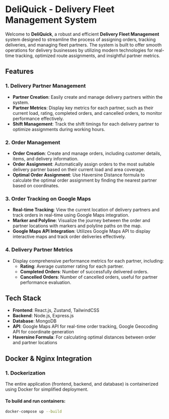 # DeliQuick - Delivery Fleet Management System

Welcome to **DeliQuick**, a robust and efficient **Delivery Fleet Management** system designed to streamline the process of assigning orders, tracking deliveries, and managing fleet partners. The system is built to offer smooth operations for delivery businesses by utilizing modern technologies for real-time tracking, optimized route assignments, and insightful partner metrics.

## Features

### 1. **Delivery Partner Management**
- **Partner Creation**: Easily create and manage delivery partners within the system.
- **Partner Metrics**: Display key metrics for each partner, such as their current load, rating, completed orders, and cancelled orders, to monitor performance effectively.
- **Shift Management**: Track the shift timings for each delivery partner to optimize assignments during working hours.

### 2. **Order Management**
- **Order Creation**: Create and manage orders, including customer details, items, and delivery information.
- **Order Assignment**: Automatically assign orders to the most suitable delivery partner based on their current load and area coverage.
- **Optimal Order Assignment**: Use Haversine Distance formula to calculate the optimal order assignment by finding the nearest partner based on coordinates.

### 3. **Order Tracking on Google Maps**
- **Real-time Tracking**: View the current location of delivery partners and track orders in real-time using Google Maps integration.
- **Marker and Polyline**: Visualize the journey between the order and partner locations with markers and polyline paths on the map.
- **Google Maps API Integration**: Utilizes Google Maps API to display interactive maps and track order deliveries effectively.

### 4. **Delivery Partner Metrics**
- Display comprehensive performance metrics for each partner, including:
  - **Rating**: Average customer rating for each partner.
  - **Completed Orders**: Number of successfully delivered orders.
  - **Cancelled Orders**: Number of cancelled orders, useful for partner performance evaluation.

## Tech Stack
- **Frontend**: React.js, Zustand, TailwindCSS 
- **Backend**: Node.js, Express.js
- **Database**: MongoDB 
- **API**: Google Maps API for real-time order tracking, Google Geocoding API for coordinate generation 
- **Haversine Formula**: For calculating optimal distances between order and partner locations

## Docker & Nginx Integration

### 1. **Dockerization**
The entire application (frontend, backend, and database) is containerized using Docker for simplified deployment.

#### To build and run containers:
```bash
docker-compose up --build

